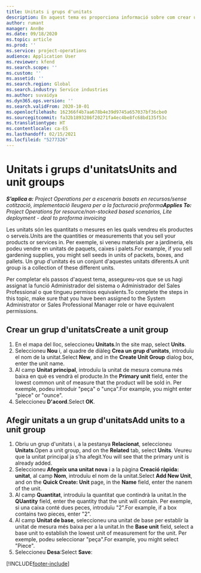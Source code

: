 ```yaml
---
title: Unitats i grups d'unitats
description: En aquest tema es proporciona informació sobre com crear unitats i grups d'unitats al Dynamics 365 Project Operations.
author: rumant
manager: AnnBe
ms.date: 09/18/2020
ms.topic: article
ms.prod: ''
ms.service: project-operations
audience: Application User
ms.reviewer: kfend
ms.search.scope: ''
ms.custom: ''
ms.assetid: ''
ms.search.region: Global
ms.search.industry: Service industries
ms.author: suvaidya
ms.dyn365.ops.version: ''
ms.search.validFrom: 2020-10-01
ms.openlocfilehash: 162366f4b7aa678b4e39d9745a657037bf36cbe0
ms.sourcegitcommit: fa32b1893286f20271fa4ec4be8fc68bd135f53c
ms.translationtype: HT
ms.contentlocale: ca-ES
ms.lasthandoff: 02/15/2021
ms.locfileid: "5277326"
---
```

# <a name="units-and-unit-groups"></a><span data-ttu-id="e7753-103">Unitats i grups d'unitats</span><span class="sxs-lookup"><span data-stu-id="e7753-103">Units and unit groups</span></span>

<span data-ttu-id="e7753-104">_**S'aplica a:** Project Operations per a escenaris basats en recursos/sense cotització, implementació lleugera per a la facturació proforma_</span><span class="sxs-lookup"><span data-stu-id="e7753-104">_**Applies To:** Project Operations for resource/non-stocked based scenarios, Lite deployment - deal to proforma invoicing_</span></span>

<span data-ttu-id="e7753-105">Les unitats són les quantitats o mesures en les quals vendreu els productes o serveis.</span><span class="sxs-lookup"><span data-stu-id="e7753-105">Units are the quantities or measurements that you sell your products or services in.</span></span> <span data-ttu-id="e7753-106">Per exemple, si veneu materials per a jardineria, els podeu vendre en unitats de paquets, caixes i palets.</span><span class="sxs-lookup"><span data-stu-id="e7753-106">For example, if you sell gardening supplies, you might sell seeds in units of packets, boxes, and pallets.</span></span> <span data-ttu-id="e7753-107">Un grup d'unitats és un conjunt d'aquestes unitats diferents.</span><span class="sxs-lookup"><span data-stu-id="e7753-107">A unit group is a collection of these different units.</span></span>

<span data-ttu-id="e7753-108">Per completar els passos d'aquest tema, assegureu-vos que se us hagi assignat la funció Administrador del sistema o Administrador del Sales Professional o que tingueu permisos equivalents.</span><span class="sxs-lookup"><span data-stu-id="e7753-108">To complete the steps in this topic, make sure that you have been assigned to the System Administrator or Sales Professional Manager role or have equivalent permissions.</span></span>

## <a name="create-a-unit-group"></a><span data-ttu-id="e7753-109">Crear un grup d'unitats</span><span class="sxs-lookup"><span data-stu-id="e7753-109">Create a unit group</span></span>

1. <span data-ttu-id="e7753-110">En el mapa del lloc, seleccioneu **Unitats**.</span><span class="sxs-lookup"><span data-stu-id="e7753-110">In the site map, select **Units**.</span></span>
2. <span data-ttu-id="e7753-111">Seleccioneu **Nou** i, al quadre de diàleg **Crea un grup d'unitats**, introduïu el nom de la unitat.</span><span class="sxs-lookup"><span data-stu-id="e7753-111">Select **New**, and in the **Create Unit Group** dialog box, enter the unit name.</span></span>
3. <span data-ttu-id="e7753-112">Al camp **Unitat principal**, introduïu la unitat de mesura comuna més baixa en què es vendrà el producte.</span><span class="sxs-lookup"><span data-stu-id="e7753-112">In the **Primary unit** field, enter the lowest common unit of measure that the product will be sold in.</span></span> <span data-ttu-id="e7753-113">Per exemple, podeu introduir "peça" o "unça".</span><span class="sxs-lookup"><span data-stu-id="e7753-113">For example, you might enter "piece" or "ounce".</span></span>
4. <span data-ttu-id="e7753-114">Seleccioneu **D'acord**.</span><span class="sxs-lookup"><span data-stu-id="e7753-114">Select **OK**.</span></span>

## <a name="add-units-to-a-unit-group"></a><span data-ttu-id="e7753-115">Afegir unitats a un grup d'unitats</span><span class="sxs-lookup"><span data-stu-id="e7753-115">Add units to a unit group</span></span>

1. <span data-ttu-id="e7753-116">Obriu un grup d'unitats i, a la pestanya **Relacionat**, seleccioneu **Unitats**.</span><span class="sxs-lookup"><span data-stu-id="e7753-116">Open a unit group, and on the **Related** tab, select **Units**.</span></span> <span data-ttu-id="e7753-117">Veureu que la unitat principal ja s'ha afegit.</span><span class="sxs-lookup"><span data-stu-id="e7753-117">You will see that the primary unit is already added.</span></span>
2. <span data-ttu-id="e7753-118">Seleccioneu **Afegeix una unitat nova** i a la pàgina **Creació ràpida: unitat**, al camp **Nom**, introduïu el nom de la unitat.</span><span class="sxs-lookup"><span data-stu-id="e7753-118">Select **Add New Unit**, and on the **Quick Create: Unit** page, in the **Name** field, enter the nanem of the unit.</span></span>
3. <span data-ttu-id="e7753-119">Al camp **Quantitat**, introduïu la quantitat que contindrà la unitat.</span><span class="sxs-lookup"><span data-stu-id="e7753-119">In the **QUantity** field, enter the quantity that the unit will contain.</span></span> <span data-ttu-id="e7753-120">Per exemple, si una caixa conté dues peces, introduïu "2".</span><span class="sxs-lookup"><span data-stu-id="e7753-120">For example, if a box contains two pieces, enter "2".</span></span> 
4. <span data-ttu-id="e7753-121">Al camp **Unitat de base**, seleccioneu una unitat de base per establir la unitat de mesura més baixa per a la unitat.</span><span class="sxs-lookup"><span data-stu-id="e7753-121">In the **Base unit** field, select a base unit to establish the lowest unit of measurement for the unit.</span></span> <span data-ttu-id="e7753-122">Per exemple, podeu seleccionar "peça".</span><span class="sxs-lookup"><span data-stu-id="e7753-122">For example, you might select "Piece".</span></span>
5. <span data-ttu-id="e7753-123">Seleccioneu **Desa**:</span><span class="sxs-lookup"><span data-stu-id="e7753-123">Select **Save**:</span></span>


[!INCLUDE[footer-include](../includes/footer-banner.md)]